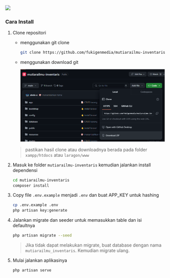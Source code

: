 <img src="https://banners.beyondco.de/Mutiara%20Ilmu%20Inventaris.png?theme=light&packageManager=&packageName=fukigenmedia%2Fmutiarailmu-inventaris&pattern=architect&style=style_1&description=Contoh+Projek+Laravel+Dasar+SMK+Mutiara+Ilmu+9+Desember+2023&md=1&showWatermark=1&fontSize=100px&images=https%3A%2F%2Flaravel.com%2Fimg%2Flogomark.min.svg"/>

### Cara Install

1. Clone repositori

    - menggunakan git clone

        ```bash
        git clone https://github.com/fukigenmedia/mutiarailmu-inventaris.git
        ```

    - menggunakan download git

        ![Download Github](public/install/github-download.png)

    > pastikan hasil clone atau downloadnya berada pada folder `xampp/htdocs` atau `laragon/www`

2. Masuk ke folder `mutiarailmu-inventaris` kemudian jalankan install dependensi

    ```bash
    cd mutiarailmu-inventaris
    composer install
    ```

3. Copy file `.env.example` menjadi `.env` dan buat APP_KEY untuk hashing

    ```bash
    cp .env.example .env
    php artisan key:generate
    ```

4. Jalankan migrate dan seeder untuk memasukkan table dan isi defaultnya

    ```bash
    php artisan migrate --seed
    ```

    > Jika tidak dapat melakukan migrate, buat database dengan nama `mutiarailmu_inventaris`. Kemudian migrate ulang.

5. Mulai jalankan aplikasinya
    ```bash
    php artisan serve
    ```
